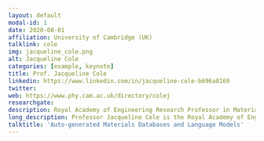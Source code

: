 ```yaml
---
layout: default
modal-id: 1
date: 2020-08-01
affiliation: University of Cambridge (UK)
talklink: cole
img: jacqueline_cole.png
alt: Jacqueline Cole
categories: [example, keynote]
title: Prof. Jacqueline Cole
linkedin: https://www.linkedin.com/in/jacqueline-cole-b696a8169
twitter:
web: https://www.phy.cam.ac.uk/directory/colej
researchgate:
description: Royal Academy of Engineering Research Professor in Materials Physics at the University of Cambridge
long_description: Professor Jacqueline Cole is the Royal Academy of Engineering Research Professor in Materials Physics at the University of Cambridge. She also heads the Molecular Engineering department and holds the BASF/Royal Academy of Engineering Research Chair in Data-driven Molecular Engineering of Functional Materials, partly funded by ISIS neutron and Muon Source at STFC Rutherford Appleton Laboratory in Oxfordshire, UK. She has a joint appointment in both the Physics Department (Cavendish Laboratory) and the Department of Chemical Engineering and Biotechnology at Cambridge. Her research combines artificial intelligence, data science, computational methods, and experimental research to create a data-driven materials discovery process. She holds two PhDs, one in Physics from the University of Cambridge and another in Chemistry from the University of Durham.
talktitle: 'Auto-generated Materials Databases and Language Models'
---
```

